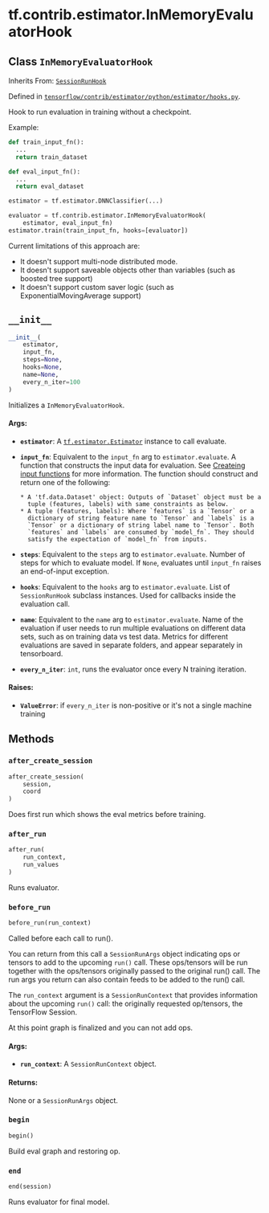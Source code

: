 <div itemscope itemtype="http://developers.google.com/ReferenceObject">
<meta itemprop="name" content="tf.contrib.estimator.InMemoryEvaluatorHook" />
<meta itemprop="path" content="Stable" />
<meta itemprop="property" content="__init__"/>
<meta itemprop="property" content="after_create_session"/>
<meta itemprop="property" content="after_run"/>
<meta itemprop="property" content="before_run"/>
<meta itemprop="property" content="begin"/>
<meta itemprop="property" content="end"/>
</div>

# tf.contrib.estimator.InMemoryEvaluatorHook

## Class `InMemoryEvaluatorHook`

Inherits From: [`SessionRunHook`](../../../tf/train/SessionRunHook.md)



Defined in [`tensorflow/contrib/estimator/python/estimator/hooks.py`](https://www.tensorflow.org/code/tensorflow/contrib/estimator/python/estimator/hooks.py).

Hook to run evaluation in training without a checkpoint.

Example:

```python
def train_input_fn():
  ...
  return train_dataset

def eval_input_fn():
  ...
  return eval_dataset

estimator = tf.estimator.DNNClassifier(...)

evaluator = tf.contrib.estimator.InMemoryEvaluatorHook(
    estimator, eval_input_fn)
estimator.train(train_input_fn, hooks=[evaluator])
```

Current limitations of this approach are:
* It doesn't support multi-node distributed mode.
* It doesn't support saveable objects other than variables (such as boosted
  tree support)
* It doesn't support custom saver logic (such as ExponentialMovingAverage
  support)

<h2 id="__init__"><code>__init__</code></h2>

``` python
__init__(
    estimator,
    input_fn,
    steps=None,
    hooks=None,
    name=None,
    every_n_iter=100
)
```

Initializes a `InMemoryEvaluatorHook`.

#### Args:

* <b>`estimator`</b>: A <a href="../../../tf/estimator/Estimator.md"><code>tf.estimator.Estimator</code></a> instance to call evaluate.
* <b>`input_fn`</b>:  Equivalent to the `input_fn` arg to `estimator.evaluate`. A
    function that constructs the input data for evaluation.
    See [Createing input functions](
    https://tensorflow.org/guide/premade_estimators#create_input_functions)
    for more information. The function should construct and return one of
    the following:

      * A 'tf.data.Dataset' object: Outputs of `Dataset` object must be a
        tuple (features, labels) with same constraints as below.
      * A tuple (features, labels): Where `features` is a `Tensor` or a
        dictionary of string feature name to `Tensor` and `labels` is a
        `Tensor` or a dictionary of string label name to `Tensor`. Both
        `features` and `labels` are consumed by `model_fn`. They should
        satisfy the expectation of `model_fn` from inputs.

* <b>`steps`</b>: Equivalent to the `steps` arg to `estimator.evaluate`.  Number of
    steps for which to evaluate model. If `None`, evaluates until `input_fn`
    raises an end-of-input exception.
* <b>`hooks`</b>: Equivalent to the `hooks` arg to `estimator.evaluate`. List of
    `SessionRunHook` subclass instances. Used for callbacks inside the
    evaluation call.
* <b>`name`</b>:  Equivalent to the `name` arg to `estimator.evaluate`. Name of the
    evaluation if user needs to run multiple evaluations on different data
    sets, such as on training data vs test data. Metrics for different
    evaluations are saved in separate folders, and appear separately in
    tensorboard.
* <b>`every_n_iter`</b>: `int`, runs the evaluator once every N training iteration.


#### Raises:

* <b>`ValueError`</b>: if `every_n_iter` is non-positive or it's not a single machine
    training



## Methods

<h3 id="after_create_session"><code>after_create_session</code></h3>

``` python
after_create_session(
    session,
    coord
)
```

Does first run which shows the eval metrics before training.

<h3 id="after_run"><code>after_run</code></h3>

``` python
after_run(
    run_context,
    run_values
)
```

Runs evaluator.

<h3 id="before_run"><code>before_run</code></h3>

``` python
before_run(run_context)
```

Called before each call to run().

You can return from this call a `SessionRunArgs` object indicating ops or
tensors to add to the upcoming `run()` call.  These ops/tensors will be run
together with the ops/tensors originally passed to the original run() call.
The run args you return can also contain feeds to be added to the run()
call.

The `run_context` argument is a `SessionRunContext` that provides
information about the upcoming `run()` call: the originally requested
op/tensors, the TensorFlow Session.

At this point graph is finalized and you can not add ops.

#### Args:

* <b>`run_context`</b>: A `SessionRunContext` object.


#### Returns:

None or a `SessionRunArgs` object.

<h3 id="begin"><code>begin</code></h3>

``` python
begin()
```

Build eval graph and restoring op.

<h3 id="end"><code>end</code></h3>

``` python
end(session)
```

Runs evaluator for final model.



